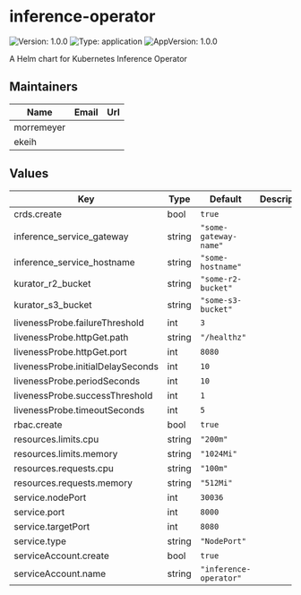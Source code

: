 # inference-operator

![Version: 1.0.0](https://img.shields.io/badge/Version-1.0.0-informational?style=flat-square) ![Type: application](https://img.shields.io/badge/Type-application-informational?style=flat-square) ![AppVersion: 1.0.0](https://img.shields.io/badge/AppVersion-1.0.0-informational?style=flat-square)

A Helm chart for Kubernetes Inference Operator

## Maintainers

| Name | Email | Url |
| ---- | ------ | --- |
| morremeyer |  |  |
| ekeih |  |  |

## Values

| Key | Type | Default | Description |
|-----|------|---------|-------------|
| crds.create | bool | `true` |  |
| inference_service_gateway | string | `"some-gateway-name"` |  |
| inference_service_hostname | string | `"some-hostname"` |  |
| kurator_r2_bucket | string | `"some-r2-bucket"` |  |
| kurator_s3_bucket | string | `"some-s3-bucket"` |  |
| livenessProbe.failureThreshold | int | `3` |  |
| livenessProbe.httpGet.path | string | `"/healthz"` |  |
| livenessProbe.httpGet.port | int | `8080` |  |
| livenessProbe.initialDelaySeconds | int | `10` |  |
| livenessProbe.periodSeconds | int | `10` |  |
| livenessProbe.successThreshold | int | `1` |  |
| livenessProbe.timeoutSeconds | int | `5` |  |
| rbac.create | bool | `true` |  |
| resources.limits.cpu | string | `"200m"` |  |
| resources.limits.memory | string | `"1024Mi"` |  |
| resources.requests.cpu | string | `"100m"` |  |
| resources.requests.memory | string | `"512Mi"` |  |
| service.nodePort | int | `30036` |  |
| service.port | int | `8000` |  |
| service.targetPort | int | `8080` |  |
| service.type | string | `"NodePort"` |  |
| serviceAccount.create | bool | `true` |  |
| serviceAccount.name | string | `"inference-operator"` |  |

